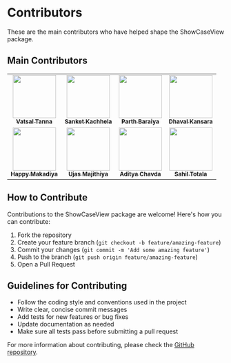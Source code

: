 # Contributors

These are the main contributors who have helped shape the ShowCaseView package.

## Main Contributors

<table>
  <tr>
     <td align="center">
       <a href="https://github.com/vatsaltanna">
         <img src="https://avatars.githubusercontent.com/u/25323183?s=100" width="100px;" alt=""/>
         <br />
         <sub><b>Vatsal Tanna</b></sub>
       </a>
     </td>
     <td align="center">
       <a href="https://github.com/sanket-simform">
         <img src="https://avatars.githubusercontent.com/u/65167856?v=4" width="100px;" alt=""/>
         <br />
         <sub><b>Sanket Kachhela</b></sub>
       </a>
     </td>
     <td align="center">
       <a href="https://github.com/ParthBaraiya">
         <img src="https://avatars.githubusercontent.com/u/36261739?v=4" width="100px;" alt=""/>
         <br />
         <sub><b>Parth Baraiya</b></sub>
       </a>
     </td>
     <td align="center">
       <a href="https://github.com/DhavalRKansara">
         <img src="https://avatars.githubusercontent.com/u/44993081?v=4" width="100px;" alt=""/>
         <br />
         <sub><b>Dhaval Kansara</b></sub>
       </a>
     </td>
  </tr>
  <tr>
     <td align="center">
       <a href="https://github.com/HappyMakadiyaS">
         <img src="https://avatars.githubusercontent.com/u/97177197?v=4" width="100px;" alt=""/>
         <br />
         <sub><b>Happy Makadiya</b></sub>
       </a>
     </td>
     <td align="center">
       <a href="https://github.com/Ujas-Majithiya">
         <img src="https://avatars.githubusercontent.com/u/56400956?v=4" width="100px;" alt=""/>
         <br />
         <sub><b>Ujas Majithiya</b></sub>
       </a>
     </td>
     <td align="center">
       <a href="https://github.com/aditya-chavda">
         <img src="https://avatars.githubusercontent.com/u/41247722?v=4" width="100px;" alt=""/>
         <br />
         <sub><b>Aditya Chavda</b></sub>
       </a>
     </td>
     <td align="center">
       <a href="https://github.com/Flamingloon">
         <img src="https://avatars.githubusercontent.com/u/81063988?v=4" width="100px;" alt=""/>
         <br />
         <sub><b>Sahil Totala</b></sub>
       </a>
     </td>
  </tr>
</table>

## How to Contribute

Contributions to the ShowCaseView package are welcome! Here's how you can contribute:

1. Fork the repository
2. Create your feature branch (`git checkout -b feature/amazing-feature`)
3. Commit your changes (`git commit -m 'Add some amazing feature'`)
4. Push to the branch (`git push origin feature/amazing-feature`)
5. Open a Pull Request

## Guidelines for Contributing

- Follow the coding style and conventions used in the project
- Write clear, concise commit messages
- Add tests for new features or bug fixes
- Update documentation as needed
- Make sure all tests pass before submitting a pull request

For more information about contributing, please check the [GitHub repository](https://github.com/SimformSolutionsPvtLtd/flutter_showcaseview).
